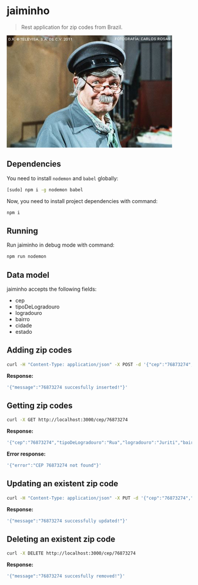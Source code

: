 # jaiminho

> Rest application for zip codes from Brazil.

![](assets/jaiminho.jpg)

## Dependencies

You need to install `nodemon` and `babel` globally:

```sh
[sudo] npm i -g nodemon babel
```

Now, you need to install project dependencies with command:

```sh
npm i
```

## Running

Run jaiminho in debug mode with command:

```sh
npm run nodemon
```

## Data model

jaiminho accepts the following fields:

- cep
- tipoDeLogradouro
- logradouro
- bairro
- cidade
- estado

## Adding zip codes

```sh
curl -H "Content-Type: application/json" -X POST -d '{"cep":"76873274","tipoDeLogradouro":"Rua","logradouro":"Juriti","bairro":"Setor 02","cidade":"Ariquemes","estado":"RO"}' http://localhost:3000/cep
```

**Response:**

```sh
'{"message":"76873274 succesfully inserted!"}'
```

## Getting zip codes

```sh
curl -X GET http://localhost:3000/cep/76873274
```

**Response:**

```sh
'{"cep":"76873274","tipoDeLogradouro":"Rua","logradouro":"Juriti","bairro":"Setor 02","cidade":"Ariquemes","estado":"RO"}'
```

**Error response:**

```sh
'{"error":"CEP 76873274 not found"}'
```

## Updating an existent zip code

```sh
curl -H "Content-Type: application/json" -X PUT -d '{"cep":"76873274","tipoDeLogradouro":"Rua","logradouro":"Juritingueta","bairro":"Setor 02","cidade":"Ariquemes","estado":"RO"}' http://localhost:3000/cep/76873274
```

**Response:**

```sh
'{"message":"76873274 successfully updated!"}'
```

## Deleting an existent zip code

```sh
curl -X DELETE http://localhost:3000/cep/76873274
```

**Response:**

```sh
'{"message":"76873274 succesfully removed!"}'
```
